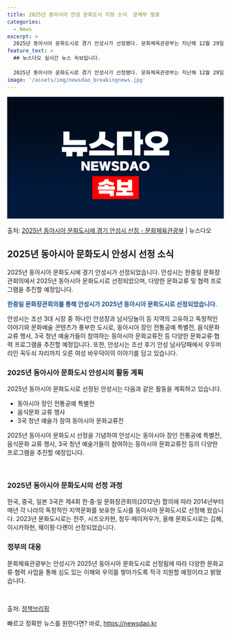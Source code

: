 ```yaml
---
title: 2025년 동아시아 안성 문화도시 지정 소식  문체부 발표
categories:
  - News
excerpt: >
  2025년 동아시아 문화도시로 경기 안성시가 선정됐다. 문화체육관광부는 지난해 12월 29일 동아시아 문화도…
feature_text: >
  ## 뉴스다오 실시간 뉴스 속보입니다.

  2025년 동아시아 문화도시로 경기 안성시가 선정됐다. 문화체육관광부는 지난해 12월 29일 동아시아 문화도…
image: '/assets/img/newsdao_breakingnews.jpg'
---
```


![뉴스다오 속보](/assets/img/newsdao_breakingnews.jpg)

<p>출처: <a href="https://newsdao.kr/2937" rel="dofollow">2025년 동아시아 문화도시에 경기 안성시 선정 - 문화체육관광부</a> | 뉴스다오</p>

<h2 data-ke-size="size26">2025년 동아시아 문화도시 안성시 선정 소식</h2>
2025년 동아시아 문화도시에 경기 안성시가 선정되었습니다. 안성시는 한중일 문화장관회의에서 2025년 동아시아 문화도시로 선정되었으며, 다양한 문화교류 및 협력 프로그램을 추진할 예정입니다.

<p data-ke-size="size16"><b><span style="color: #1a5490;">한중일 문화장관회의를 통해 안성시가 2025년 동아시아 문화도시로 선정되었습니다.</span></b></p>

안성시는 조선 3대 시장 중 하나인 안성장과 남사당놀이 등 지역의 고유하고 독창적인 이야기와 문화예술 콘텐츠가 풍부한 도시로, 동아시아 장인 전통공예 특별전, 음식문화 교류 행사, 3국 청년 예술가들이 참여하는 동아시아 문화교류전 등 다양한 문화교류·협력 프로그램을 추진할 예정입니다. 또한, 안성시는 조선 후기 안성 남사당패에서 우두머리인 꼭두쇠 자리까지 오른 여성 바우덕이의 이야기를 담고 있습니다.

<h3 data-ke-size="size20">2025년 동아시아 문화도시 안성시의 활동 계획</h3>
2025년 동아시아 문화도시로 선정된 안성시는 다음과 같은 활동을 계획하고 있습니다.

<ul>
  <li>동아시아 장인 전통공예 특별전</li>
  <li>음식문화 교류 행사</li>
  <li>3국 청년 예술가 참여 동아시아 문화교류전</li>
</ul>

2025년 동아시아 문화도시 선정을 기념하여 안성시는 동아시아 장인 전통공예 특별전, 음식문화 교류 행사, 3국 청년 예술가들이 참여하는 동아시아 문화교류전 등의 다양한 프로그램을 추진할 예정입니다.

<p data-ke-size="size16">&nbsp;</p>

<h3 data-ke-size="size20">2025년 동아시아 문화도시의 선정 과정</h3>
한국, 중국, 일본 3국은 제4회 한·중·일 문화장관회의(2012년) 합의에 따라 2014년부터 매년 각 나라의 독창적인 지역문화를 보유한 도시를 동아시아 문화도시로 선정해 왔습니다. 2023년 문화도시로는 전주, 시즈오카현, 청두·메이저우가, 올해 문화도시로는 김해, 이시카와현, 웨이팡·다롄이 선정되었습니다.

<h3 data-ke-size="size20">정부의 대응</h3>
문화체육관광부는 안성시가 2025년 동아시아 문화도시로 선정됨에 따라 다양한 문화교류·협력 사업을 통해 심도 있는 이해와 우의를 쌓아가도록 적극 지원할 예정이라고 밝혔습니다.

<p data-ke-size="size16">&nbsp;</p>

출처: <a href="https://newsdao.kr/2937">정책브리핑</a>
 

빠르고 정확한 뉴스를 원한다면? 바로, <a href="https://newsdao.kr" rel="dofollow">https://newsdao.kr</a>


    
